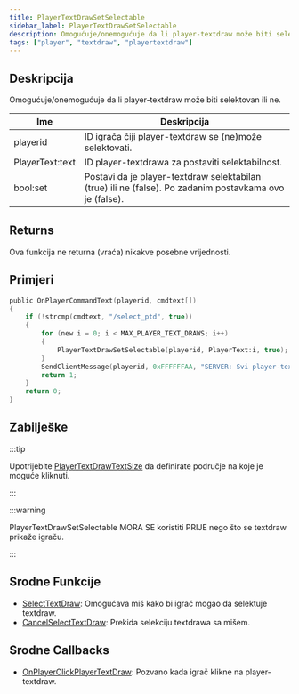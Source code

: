 ```yaml
---
title: PlayerTextDrawSetSelectable
sidebar_label: PlayerTextDrawSetSelectable
description: Omogućuje/onemogućuje da li player-textdraw može biti selektovan ili ne.
tags: ["player", "textdraw", "playertextdraw"]
---
```


## Deskripcija

Omogućuje/onemogućuje da li player-textdraw može biti selektovan ili ne.

| Ime             | Deskripcija                                                                                             |
|-----------------|---------------------------------------------------------------------------------------------------------|
| playerid        | ID igrača čiji player-textdraw se (ne)može selektovati.                                                 |
| PlayerText:text | ID player-textdrawa za postaviti selektabilnost.                                                        |
| bool:set        | Postavi da je player-textdraw selektabilan (true) ili ne (false). Po zadanim postavkama ovo je (false). |

## Returns

Ova funkcija ne returna (vraća) nikakve posebne vrijednosti.

## Primjeri

```c
public OnPlayerCommandText(playerid, cmdtext[])
{
    if (!strcmp(cmdtext, "/select_ptd", true))
    {
        for (new i = 0; i < MAX_PLAYER_TEXT_DRAWS; i++)
        {
            PlayerTextDrawSetSelectable(playerid, PlayerText:i, true);
        }
        SendClientMessage(playerid, 0xFFFFFFAA, "SERVER: Svi player-textdraws se sada mogu selektovati!");
        return 1;
    }
    return 0;
}
```

## Zabilješke

:::tip

Upotrijebite [PlayerTextDrawTextSize](PlayerTextDrawTextSize) da definirate područje na koje je moguće kliknuti.

:::

:::warning

PlayerTextDrawSetSelectable MORA SE koristiti PRIJE nego što se textdraw prikaže igraču.

:::

## Srodne Funkcije

- [SelectTextDraw](SelectTextDraw): Omogućava miš kako bi igrač mogao da selektuje textdraw.
- [CancelSelectTextDraw](CancelSelectTextDraw): Prekida selekciju textdrawa sa mišem.

## Srodne Callbacks

- [OnPlayerClickPlayerTextDraw](../callbacks/OnPlayerClickPlayerTextDraw): Pozvano kada igrač klikne na player-textdraw.
